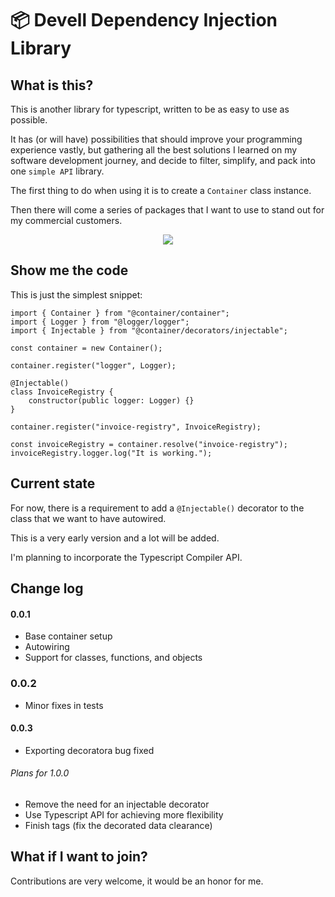 # 📦 Devell Dependency Injection Library

## What is this?

This is another library for typescript, written to be as easy to use as possible.

It has (or will have) possibilities that should improve your programming experience vastly,
but gathering all the best solutions I learned on my software development journey, and decide
to filter, simplify, and pack into one `simple API` library.

The first thing to do when using it is to create a `Container` class instance.

Then there will come a series of packages that I want to use to stand out for my commercial
customers.

<p align="center">
    <img src="https://github.com/DevellSoftware/di/assets/1759853/43d2b4b4-f079-4f27-82ef-689e33f1b589">
</p>

## Show me the code

This is just the simplest snippet:

```
import { Container } from "@container/container";
import { Logger } from "@logger/logger";
import { Injectable } from "@container/decorators/injectable";

const container = new Container();

container.register("logger", Logger);

@Injectable()
class InvoiceRegistry {
    constructor(public logger: Logger) {}
}

container.register("invoice-registry", InvoiceRegistry);

const invoiceRegistry = container.resolve("invoice-registry");
invoiceRegistry.logger.log("It is working.");

```

## Current state

For now, there is a requirement to add a `@Injectable()` decorator to the class
that we want to have autowired.

This is a very early version and a lot will be added.

I'm planning to incorporate the Typescript Compiler API.

## Change log

#### 0.0.1

- Base container setup
- Autowiring
- Support for classes, functions, and objects

### 0.0.2

- Minor fixes in tests

#### 0.0.3

- Exporting decoratora bug fixed

###### Plans for 1.0.0

- Remove the need for an injectable decorator
- Use Typescript API for achieving more flexibility
- Finish tags (fix the decorated data clearance)

## What if I want to join?

Contributions are very welcome, it would be an honor for me.
